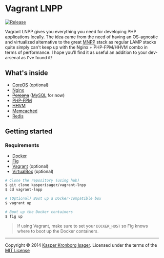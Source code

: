 # Vagrant LNPP

[![Release](http://img.shields.io/github/release/kasperisager/vagrant-lnpp.svg?style=flat)](https://github.com/kasperisager/vagrant-lnpp/releases)

Vagrant LNPP gives you everything you need for developing PHP applications locally. The idea came from the need of having an OS-agnostic and virtualized alternative to the great [MNPP](http://getmnpp.org/) stack as regular LAMP stacks quite simply can't keep up with the Nginx + PHP-FPM/HHVM combo in terms of performance. I hope you'll find it as useful an addition to your dev-arsenal as I've found it!

## What's inside

* [CoreOS](https://coreos.com/) (optional)
* [Nginx](http://nginx.org/)
* [~~Percona~~](http://www.percona.com/) ([MySQL](http://www.mysql.com/) for now)
* [PHP-FPM](http://php-fpm.org/)
* [HHVM](http://www.hhvm.com/)
* [Memcached](http://memcached.org/)
* [Redis](http://redis.io/)

## Getting started

### Requirements

* [Docker](https://docker.com/)
* [Fig](http://orchardup.github.io/fig/)
* [Vagrant](http://www.vagrantup.com/) (optional)
* [VirtualBox](https://www.virtualbox.org/) (optional)

```sh
# Clone the repository (using hub)
$ git clone kasperisager/vagrant-lnpp
$ cd vagrant-lnpp

# (Optional) Boot up a Docker-compatible box
$ vagrant up

# Boot up the Docker containers
$ fig up
```

> If using Vagrant, make sure to set your `DOCKER_HOST` so Fig knows where to boot up the Docker containers.

---
Copyright &copy; 2014 [Kasper Kronborg Isager](http://github.com/kasperisager). Licensed under the terms of the [MIT License](LICENSE.md)
